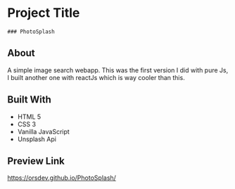 # Project Title

````
### PhotoSplash
````

## About

A simple image search webapp. This was the first version I did with pure Js, I built another one with 
reactJs which is way cooler than this.

## Built With

* HTML 5
* CSS 3
* Vanilla JavaScript
* Unsplash Api

## Preview Link
https://orsdev.github.io/PhotoSplash/

